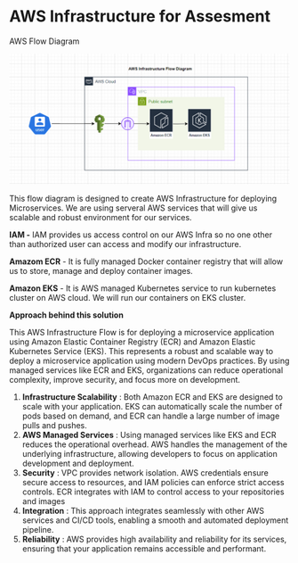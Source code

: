 # AWS Infrastructure for Assesment

AWS Flow Diagram

![1721839030976](image/README/1721839030976.png)

This flow diagram is designed to create AWS Infrastructure for deploying Microservices. We are using serveral AWS services that will give us scalable and robust environment for our services.

**IAM -** IAM provides us access control on our AWS Infra so no one other than authorized user can access and modify our infrastructure.

**Amazom ECR** - It is fully managed Docker container registry that will allow us to store, manage and deploy container images.

**Amazon EKS** - It is AWS managed Kubernetes service to run kubernetes cluster on AWS cloud. We will run our containers on EKS cluster.


**Approach behind this solution**

This AWS Infrastructure Flow is for deploying a microservice application using Amazon Elastic Container Registry (ECR) and Amazon Elastic Kubernetes Service (EKS). This represents a robust and scalable way to deploy a microservice application using modern DevOps practices. By using managed services like ECR and EKS, organizations can reduce operational complexity, improve security, and focus more on development.

1. **Infrastructure Scalability** : Both Amazon ECR and EKS are designed to scale with your application. EKS can automatically scale the number of pods based on demand, and ECR can handle a large number of image pulls and pushes.
2. **AWS Managed Services** : Using managed services like EKS and ECR reduces the operational overhead. AWS handles the management of the underlying infrastructure, allowing developers to focus on application development and deployment.
3. **Security** : VPC provides network isolation. AWS credentials ensure secure access to resources, and IAM policies can enforce strict access controls. ECR integrates with IAM to control access to your repositories and images
4. **Integration** : This approach integrates seamlessly with other AWS services and CI/CD tools, enabling a smooth and automated deployment pipeline.
5. **Reliability** : AWS provides high availability and reliability for its services, ensuring that your application remains accessible and performant.
